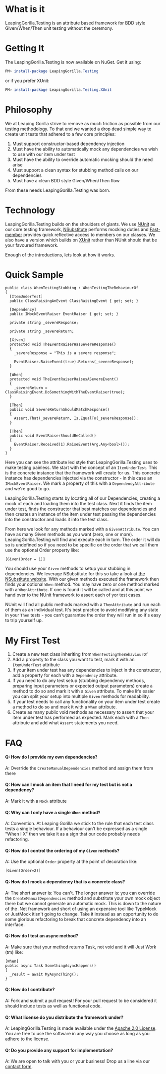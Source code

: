 What is it
==========

LeapingGorilla.Testing is an attribute based framework for BDD style Given/When/Then unit testing without the ceremony.

Getting It
==========

The LeapingGorilla.Testing is now available on NuGet. Get it using:

```PowerShell
PM> install-package LeapingGorilla.Testing
```

or if you prefer XUnit:
  
```PowerShell
PM> install-package LeapingGorilla.Testing.XUnit
```

Philosophy
==========

We at Leaping Gorilla strive to remove as much friction as possible from our testing methodology. To that end we wanted a drop dead simple way to create unit tests that adhered to a few core principles:

1. Must support constructor-based dependency injection
2. Must have the ability to automatically mock any dependencies we wish to use with our item under test
3. Must have the ability to override automatic mocking should the need arise
4. Must support a clean syntax for stubbing method calls on our dependencies
5. Must have a clean BDD style Given/When/Then flow

From these needs LeapingGorilla.Testing was born.

Technology
==========

LeapingGorilla.Testing builds on the shoulders of giants. We use [NUnit](http://www.nunit.org/) as our core testing framework, [NSubstitute](http://nsubstitute.github.io/) performs mocking duties and [Fast-member](http://code.google.com/p/fast-member/) provides quick reflective access to members on our classes. We also have a version which builds on [XUnit](https://xunit.net/) rather than NUnit should that be your favoured framework.

Enough of the introductions, lets look at how it works.

Quick Sample
============

```CSHARP
public class WhenTestingStubbing : WhenTestingTheBehaviourOf
{
  [ItemUnderTest]
  public ClassRaisingAnEvent ClassRaisingEvent { get; set; }

  [Dependency]
  public IMockEventRaiser EventRaiser { get; set; }

  private string _severeResponse;

  private string _severeReturn;

  [Given]
  protected void TheEventRaiserHasSevereResponse()
  {
    _severeResponse = "This is a severe response";

    EventRaiser.RaiseEvent(true).Returns(_severeResponse);
  }

  [When]
  protected void TheEventRaiserRaisesASevereEvent()
  {
    _severeReturn = ClassRaisingEvent.DoSomethingWithTheEventRaiser(true);
  }

  [Then]
  public void SevereReturnShouldMatchResponse()
  {
    Assert.That(_severeReturn, Is.EqualTo(_severeResponse));
  }

  [Then]
  public void EventRaiserShouldBeCalled()
  {
    EventRaiser.Received(1).RaiseEvent(Arg.Any<bool>());
  }
}
```

Here you can see the attribute led style that LeapingGorilla.Testing uses to make testing painless. We start with the concept of an `ItemUnderTest`. This is the concrete instance that the framework will create for us. This concrete instance has dependencies injected via the constructor - in this case an `IMockEventRaiser`. We mark a property of this with a `DependencyAttribute` and we're good to go. 

LeapingGorilla.Testing starts by locating all of our Dependencies, creating a mock of each and loading them into the test class. Next it finds the item under test, finds the constructor that best matches our dependencies and then creates an instance of the item under test passing the dependencies into the constructor and loads it into the test class. 

From here we look for any methods marked with a `GivenAttribute`. You can have as many Given methods as you want (zero, one or more). LeapingGorilla.Testing will find and execute each in turn. The order it will do so is undefined so if you need to be specific on the order that we call them use the optional Order property like:

```CSHARP
[Given(Order = 1)]
```

You should use your `Given` methods to setup your stubbing in dependencies. We leverage NSubstitute for this so take a look at [the NSubstitute website](http://nsubstitute.github.io/). With our given methods executed the framework then finds your optional `When` method. You may have zero or one method marked with a `WhenAttribute`. If one is found it will be called and at this point we hand over to the NUnit framework to assert each of yor test cases. 

NUnit will find all public methods marked with a `ThenAttribute` and run each of them as an individual test. It's best practice to avoid modifying any state in your `Then` tests - you can't guarantee the order they will run in so it's easy to trip yourself up.

My First Test
=============

1. Create a new test class inheriting from `WhenTestingTheBehaviourOf`
2. Add a property to the class you want to test, mark it with an `ItemUnderTest` attribute
3. If your item under test has any dependencies to inject in the constructor, add a property for each with a `Dependency` attribute.
4. If you need to do any test setup (stubbing dependency methods, preparing input parameters or expected output parameters) create a method to do so and mark it with a `Given` attribute. To make life easier you can split your setup into multiple `Given` methods for readability.
5. If your test needs to call any functionality on your item under test create a method to do so and mark it with a `When` attribute.
6. Create as many public void methods as necessary to assert that your item under test has performed as expected. Mark each with a `Then` attribute and add what `Assert` statements you need.

FAQ
===

#### Q: How do I provide my own dependencies?
A: Override the `CreateManualDependencies` method and assign them from there

#### Q: How can I mock an item that I need for my test but is not a dependency?
A: Mark it with a `Mock` attribute

#### Q: Why can I only have a single `When` method?
A: Convention. At Leaping Gorilla we stick to the rule that each test class tests a single behaviour. If a behaviour can't be expressed as a single "When I  X" then we take it as a sign that our code probably needs refactoring.

#### Q: How do I control the ordering of my `Given` methods?
A: Use the optional `Order` property at the point of decoration like:

```CSHARP
[Given(Order=2)] 
```

#### Q: How do I mock a dependency that is a concrete class?
A: The short answer is: You can't. The longer answer is: you can override the `CreateManualDependencies` method and substitute your own mock object there but we cannot generate an automatic mock. This is down to the nature of the .Net framework and short of using an expensive tool like TypeMock or JustMock itisn't going to change. Take it instead as an opportunity to do some glorious refactoring to break that concrete dependency into an interface.

#### Q: How do I test an async method?
A: Make sure that your method returns Task, not void and it will Just Work (tm) like:

```CSHARP
[When]
public async Task SomethingAsyncHappens()
{
  _result = await MyAsyncThing();
}
```

#### Q: How do I contribute?
A: Fork and submit a pull request! For your pull request to be considered it should include tests as well as functional code. 

#### Q: What license do you distribute the framework under?
A: LeapingGorilla.Testing is made available under the [Apache 2.0 License](https://www.apache.org/licenses/LICENSE-2.0). You are free to use the software in any way you choose as long as you adhere to the license.

#### Q: Do you provide any support for implementation?
A: We are open to talk with you or your business! Drop us a line via our [contact form](https://www.leapinggorilla.com/Home/Contact).